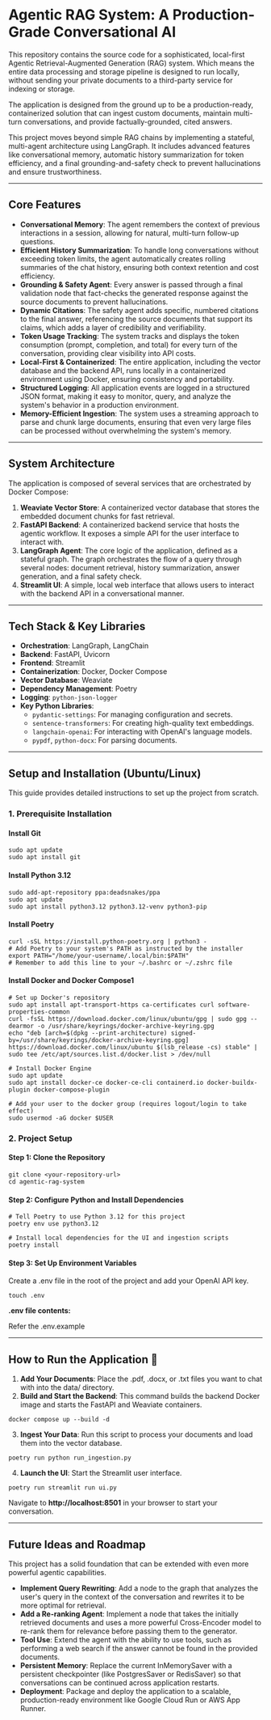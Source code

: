 # **Agentic RAG System: A Production-Grade Conversational AI**

This repository contains the source code for a sophisticated, local-first Agentic Retrieval-Augmented Generation (RAG) system. Which means the entire data processing and storage pipeline is designed to run locally, without sending your private documents to a third-party service for indexing or storage.

The application is designed from the ground up to be a production-ready, containerized solution that can ingest custom documents, maintain multi-turn conversations, and provide factually-grounded, cited answers.

This project moves beyond simple RAG chains by implementing a stateful, multi-agent architecture using LangGraph. It includes advanced features like conversational memory, automatic history summarization for token efficiency, and a final grounding-and-safety check to prevent hallucinations and ensure trustworthiness.

---

## **Core Features**

* **Conversational Memory**: The agent remembers the context of previous interactions in a session, allowing for natural, multi-turn follow-up questions.
* **Efficient History Summarization**: To handle long conversations without exceeding token limits, the agent automatically creates rolling summaries of the chat history, ensuring both context retention and cost efficiency.
* **Grounding & Safety Agent**: Every answer is passed through a final validation node that fact-checks the generated response against the source documents to prevent hallucinations.
* **Dynamic Citations**: The safety agent adds specific, numbered citations to the final answer, referencing the source documents that support its claims, which adds a layer of credibility and verifiability.
* **Token Usage Tracking**: The system tracks and displays the token consumption (prompt, completion, and total) for every turn of the conversation, providing clear visibility into API costs.
* **Local-First & Containerized**: The entire application, including the vector database and the backend API, runs locally in a containerized environment using Docker, ensuring consistency and portability.
* **Structured Logging**: All application events are logged in a structured JSON format, making it easy to monitor, query, and analyze the system's behavior in a production environment.
* **Memory-Efficient Ingestion**: The system uses a streaming approach to parse and chunk large documents, ensuring that even very large files can be processed without overwhelming the system's memory.

---

## **System Architecture**

The application is composed of several services that are orchestrated by Docker Compose:

1. **Weaviate Vector Store**: A containerized vector database that stores the embedded document chunks for fast retrieval.
2. **FastAPI Backend**: A containerized backend service that hosts the agentic workflow. It exposes a simple API for the user interface to interact with.
3. **LangGraph Agent**: The core logic of the application, defined as a stateful graph. The graph orchestrates the flow of a query through several nodes: document retrieval, history summarization, answer generation, and a final safety check.
4. **Streamlit UI**: A simple, local web interface that allows users to interact with the backend API in a conversational manner.

---

## **Tech Stack & Key Libraries**

* **Orchestration**: LangGraph, LangChain
* **Backend**: FastAPI, Uvicorn
* **Frontend**: Streamlit
* **Containerization**: Docker, Docker Compose
* **Vector Database**: Weaviate
* **Dependency Management**: Poetry
* **Logging**: `python-json-logger`
* **Key Python Libraries**:
    * `pydantic-settings`: For managing configuration and secrets.
    * `sentence-transformers`: For creating high-quality text embeddings.
    * `langchain-openai`: For interacting with OpenAI's language models.
    * `pypdf`, `python-docx`: For parsing documents.

---

## **Setup and Installation (Ubuntu/Linux)**

This guide provides detailed instructions to set up the project from scratch.

### **1. Prerequisite Installation**

#### **Install Git**

```
sudo apt update
sudo apt install git
```

#### **Install Python 3.12**
```
sudo add-apt-repository ppa:deadsnakes/ppa
sudo apt update
sudo apt install python3.12 python3.12-venv python3-pip
```

#### **Install Poetry**

```
curl -sSL https://install.python-poetry.org | python3 -
# Add Poetry to your system's PATH as instructed by the installer
export PATH="/home/your-username/.local/bin:$PATH"
# Remember to add this line to your ~/.bashrc or ~/.zshrc file
```

#### **Install Docker and Docker Compose1**

```
# Set up Docker's repository
sudo apt install apt-transport-https ca-certificates curl software-properties-common
curl -fsSL https://download.docker.com/linux/ubuntu/gpg | sudo gpg --dearmor -o /usr/share/keyrings/docker-archive-keyring.gpg
echo "deb [arch=$(dpkg --print-architecture) signed-by=/usr/share/keyrings/docker-archive-keyring.gpg] https://download.docker.com/linux/ubuntu $(lsb_release -cs) stable" | sudo tee /etc/apt/sources.list.d/docker.list > /dev/null

# Install Docker Engine
sudo apt update
sudo apt install docker-ce docker-ce-cli containerd.io docker-buildx-plugin docker-compose-plugin

# Add your user to the docker group (requires logout/login to take effect)
sudo usermod -aG docker $USER
```

### **2. Project Setup**

#### **Step 1: Clone the Repository**

```
git clone <your-repository-url>
cd agentic-rag-system
```

#### **Step 2: Configure Python and Install Dependencies**

```
# Tell Poetry to use Python 3.12 for this project
poetry env use python3.12

# Install local dependencies for the UI and ingestion scripts
poetry install
```

#### **Step 3: Set Up Environment Variables**

Create a .env file in the root of the project and add your OpenAI API key.

```
touch .env
```

**.env file contents:**

Refer the .env.example

---

## **How to Run the Application 🚀**

1. **Add Your Documents**: Place the .pdf, .docx, or .txt files you want to chat with into the data/ directory.
2. **Build and Start the Backend**: This command builds the backend Docker image and starts the FastAPI and Weaviate containers.

 ```
 docker compose up --build -d
 ```
 

3. **Ingest Your Data**: Run this script to process your documents and load them into the vector database.
 
 ```
 poetry run python run_ingestion.py
 ```

4. **Launch the UI**: Start the Streamlit user interface.
 
 ```
 poetry run streamlit run ui.py
 ```

 Navigate to **http://localhost:8501** in your browser to start your conversation.

---

## **Future Ideas and Roadmap**

This project has a solid foundation that can be extended with even more powerful agentic capabilities.

* **Implement Query Rewriting**: Add a node to the graph that analyzes the user's query in the context of the conversation and rewrites it to be more optimal for retrieval.
* **Add a Re-ranking Agent**: Implement a node that takes the initially retrieved documents and uses a more powerful Cross-Encoder model to re-rank them for relevance before passing them to the generator.
* **Tool Use**: Extend the agent with the ability to use tools, such as performing a web search if the answer cannot be found in the provided documents.
* **Persistent Memory**: Replace the current InMemorySaver with a persistent checkpointer (like PostgresSaver or RedisSaver) so that conversations can be continued across application restarts.
* **Deployment**: Package and deploy the application to a scalable, production-ready environment like Google Cloud Run or AWS App Runner.
